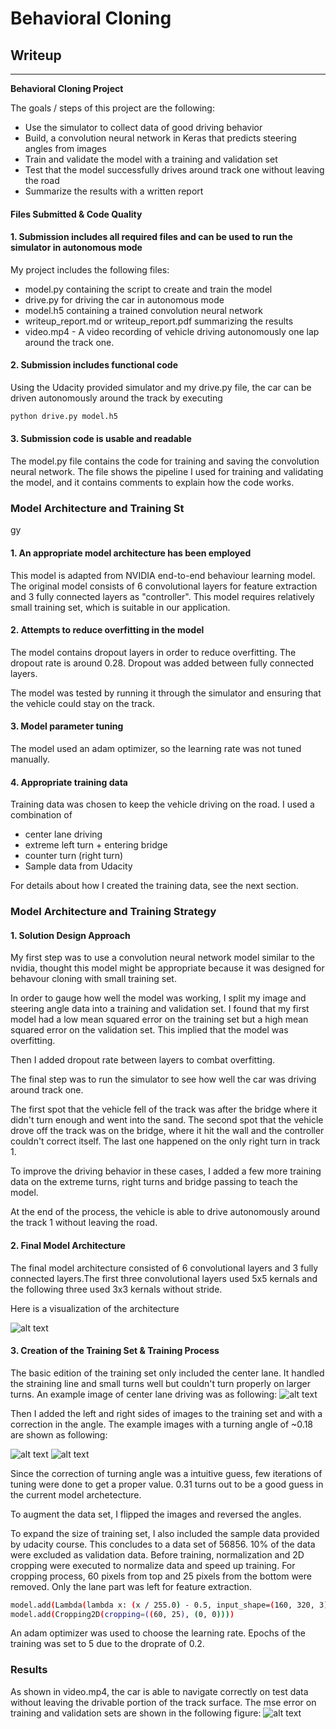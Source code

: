 # **Behavioral Cloning** 

## Writeup 
---

**Behavioral Cloning Project**

The goals / steps of this project are the following:
* Use the simulator to collect data of good driving behavior
* Build, a convolution neural network in Keras that predicts steering angles from images
* Train and validate the model with a training and validation set
* Test that the model successfully drives around track one without leaving the road
* Summarize the results with a written report


[//]: # (Image References)

[image1]: ./examples/model_visual.png "Model Visualization"
[image2]: ./examples/left.jpg "left camera"
[image3]: ./examples/center.jpg "center camera"
[image4]: ./examples/right.jpg "right camera"
[image5]: ./examples/MSE_final.png "Mean Square Error"
[image6]: ./examples/placeholder_small.png "Normal Image"
[image7]: ./examples/placeholder_small.png "Flipped Image"

#### Files Submitted & Code Quality

#### 1. Submission includes all required files and can be used to run the simulator in autonomous mode

My project includes the following files:
* model.py containing the script to create and train the model
* drive.py for driving the car in autonomous mode
* model.h5 containing a trained convolution neural network 
* writeup_report.md or writeup_report.pdf summarizing the results
* video.mp4 - A video recording of vehicle driving autonomously one lap around the track one.

#### 2. Submission includes functional code
Using the Udacity provided simulator and my drive.py file, the car can be driven autonomously around the track by executing 
```sh
python drive.py model.h5
```

#### 3. Submission code is usable and readable

The model.py file contains the code for training and saving the convolution neural network. The file shows the pipeline I used for training and validating the model, and it contains comments to explain how the code works.

### Model Architecture and Training St
gy

#### 1. An appropriate model architecture has been employed
This model is adapted from NVIDIA end-to-end behaviour learning model. The original model consists of 6 convolutional layers for feature extraction and 3 fully connected layers as "controller". This model requires relatively small training set, which is suitable in our application.


#### 2. Attempts to reduce overfitting in the model

The model contains dropout layers in order to reduce overfitting. The dropout rate is around 0.28. Dropout was added between fully connected layers. 

 The model was tested by running it through the simulator and ensuring that the vehicle could stay on the track.


#### 3. Model parameter tuning

The model used an adam optimizer, so the learning rate was not tuned manually.

#### 4. Appropriate training data

Training data was chosen to keep the vehicle driving on the road. I used a combination of 
* center lane driving
* extreme left turn + entering bridge
* counter turn (right turn)
* Sample data from Udacity

For details about how I created the training data, see the next section. 

### Model Architecture and Training Strategy

#### 1. Solution Design Approach


My first step was to use a convolution neural network model similar to the nvidia, thought this model might be appropriate because it was designed for behavour cloning with small training set. 

In order to gauge how well the model was working, I split my image and steering angle data into a training and validation set. I found that my first model had a low mean squared error on the training set but a high mean squared error on the validation set. This implied that the model was overfitting.


Then I added dropout rate between layers to combat overfitting. 

The final step was to run the simulator to see how well the car was driving around track one. 

The first spot that the vehicle fell of the track was after the bridge where it didn't turn enough and went into the sand. 
The second spot that the vehicle drove off the track was on the bridge, where it hit the wall and the controller couldn't correct itself. 
The last one happened on the only right turn in track 1. 

To improve the driving behavior in these cases, I added a few more training data on the extreme turns, right turns and bridge passing to teach the model. 


At the end of the process, the vehicle is able to drive autonomously around the track 1 without leaving the road.


#### 2. Final Model Architecture

The final model architecture consisted of 6 convolutional layers and 3 fully connected layers.The first three convolutional layers used 5x5 kernals and the following three used 3x3 kernals without stride. 

Here is a visualization of the architecture


![alt text][image1]

#### 3. Creation of the Training Set & Training Process

The basic edition of the training set only included the center lane. It handled the straining line and small turns well but couldn't turn properly
on larger turns. An example image of center lane driving was as following:
![alt text][image3]


Then I added the left and right sides of images to the training set and with a correction in the angle. The example images with
a turning angle of ~0.18 are shown as following:

![alt text][image2]
![alt text][image4]

Since the correction of turning angle was a intuitive guess, few iterations of tuning were done to get a proper value. 0.31 turns out to be a good guess in the current model archetecture.


To augment the data set, I flipped the images and reversed the angles.

To expand the size of training set, I also included the sample data provided by udacity course. This concludes to a 
data set of 56856. 10% of the data were excluded as validation data. 
Before training, normalization and 2D cropping were executed to normalize data and speed up training. For cropping process, 60 pixels from top and 25 pixels from the bottom were removed. Only the lane part was left for feature extraction. 
```sh
model.add(Lambda(lambda x: (x / 255.0) - 0.5, input_shape=(160, 320, 3)))
model.add(Cropping2D(cropping=((60, 25), (0, 0))))
```
An adam optimizer was used to choose the learning rate. 
Epochs of the training was set to 5 due to the droprate of 0.2. 

### Results
As shown in video.mp4, the car is able to navigate correctly on test data without leaving the drivable portion of the track surface. The mse error on training and validation sets are shown in the following figure:
![alt text][image5]



